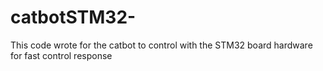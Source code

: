 # catbotSTM32-
This code wrote for the catbot to control with the STM32 board hardware for fast control response 
